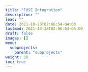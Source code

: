 ```yaml
---
title: "FUSE Integration"
description: ""
lead: ""
date: 2021-10-28T02:06:54-04:00
lastmod: 2021-10-28T02:06:54-04:00
draft: false
images: []
menu: 
  subprojects:
    parent: "subprojects"
weight: 30
toc: true
---
```

